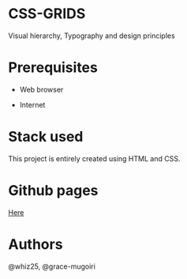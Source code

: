 # CSS-GRIDS
Visual hierarchy, Typography and design principles

# Prerequisites

- Web browser

- Internet

# Stack used

This project is entirely created using HTML and CSS.



# Github pages
[Here](https://grace-mugoiri.github.io/CSS-GRIDS/)

# Authors
@whiz25, @grace-mugoiri
